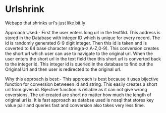 # Urlshrink
Webapp that shrinks url's just like bit.ly

Approach Used:-
First the user enters long url in the textfild. This address is stored in the Database with integer ID which is unique
for every record. The id is randomly generated 6-9 digit integer.
Then this id is taken and is coverted to 64 base character string(a-z,A-Z,0-9). This conversion creates the short url
which user can use to navigate to the original url.
When the user enters the short url in the text field then this short url is converted back to the integer id.
This integer id is queried in the database to find out the Original Url and then user is redirected to the original url.

Why this approach is best:-
This approach is best because it uses bijective function for conversion betweeen id and string. This easily creates a short url
from given id. Bijective function is reliable as it can not give wrong coversions. The url created are short no matter how much the
length of original url is. It is fast approach as databse used is nosql that stores key value pair and queries fast and conversion
also takes very less time.

